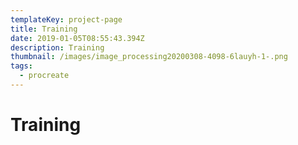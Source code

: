 ```yaml
---
templateKey: project-page
title: Training
date: 2019-01-05T08:55:43.394Z
description: Training
thumbnail: /images/image_processing20200308-4098-6lauyh-1-.png
tags:
  - procreate
---
```

# Training